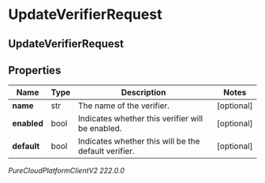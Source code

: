 # UpdateVerifierRequest

## UpdateVerifierRequest

## Properties

|Name | Type | Description | Notes|
|------------ | ------------- | ------------- | -------------|
| **name** | str | The name of the verifier. | [optional] |
| **enabled** | bool | Indicates whether this verifier will be enabled. | [optional] |
| **default** | bool | Indicates whether this will be the default verifier. | [optional] |



_PureCloudPlatformClientV2 222.0.0_
